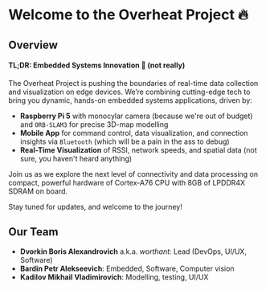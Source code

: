 # Welcome to the **Overheat Project** 🔥

## Overview

#### TL;DR: Embedded Systems Innovation 🚀 (not really)

The Overheat Project is pushing the boundaries of real-time data collection and visualization on edge devices. We’re combining cutting-edge tech to bring you dynamic, hands-on embedded systems applications, driven by:

- **Raspberry Pi 5** with monocylar camera (because we're out of budget) and `ORB-SLAM3` for precise 3D-map modelling
- **Mobile App** for command control, data visualization, and connection insights via `Bluetooth` (which will be a pain in the ass to debug)
- **Real-Time Visualization** of RSSI, network speeds, and spatial data (not sure, you haven't heard anything)

Join us as we explore the next level of connectivity and data processing on compact, powerful hardware of Cortex-A76 CPU with 8GB of LPDDR4X SDRAM on board.

Stay tuned for updates, and welcome to the journey!

## Our Team

- **Dvorkin Boris Alexandrovich** a.k.a. *worthant*: Lead (DevOps, UI/UX, Software)
- **Bardin Petr Alekseevich**: Embedded, Software, Computer vision
- **Kadilov Mikhail Vladimirovich**: Modelling, testing, UI/UX
